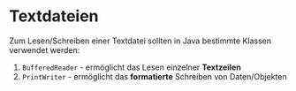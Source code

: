 # Textdateien
Zum Lesen/Schreiben einer Textdatei sollten in Java bestimmte Klassen verwendet werden:

1. `BufferedReader` - ermöglicht das Lesen einzelner **Textzeilen**
2. `PrintWriter` - ermöglicht das **formatierte** Schreiben von Daten/Objekten